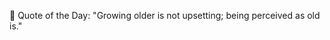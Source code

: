 <!-- start quote -->
💬 Quote of the Day: "Growing older is not upsetting; being perceived as old is."
<!-- end quote -->